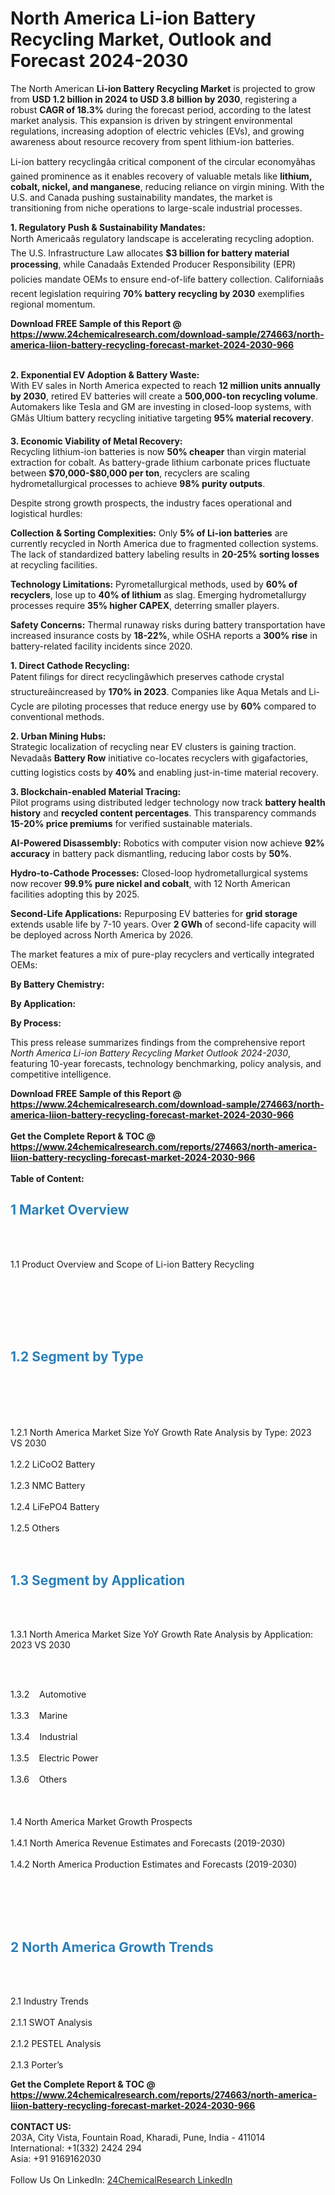 <h1>North America Li-ion Battery Recycling Market, Outlook and Forecast 2024-2030</h1><p>The North American <strong>Li-ion Battery Recycling Market</strong> is projected to grow from <strong>USD 1.2 billion in 2024 to USD 3.8 billion by 2030</strong>, registering a robust <strong>CAGR of 18.3%</strong> during the forecast period, according to the latest market analysis. This expansion is driven by stringent environmental regulations, increasing adoption of electric vehicles (EVs), and growing awareness about resource recovery from spent lithium-ion batteries.</p><p>Li-ion battery recyclingâa critical component of the circular economyâhas gained prominence as it enables recovery of valuable metals like <strong>lithium, cobalt, nickel, and manganese</strong>, reducing reliance on virgin mining. With the U.S. and Canada pushing sustainability mandates, the market is transitioning from niche operations to large-scale industrial processes.</p><p><strong>1. Regulatory Push &amp; Sustainability Mandates:</strong><br>
North Americaâs regulatory landscape is accelerating recycling adoption. The U.S. Infrastructure Law allocates <strong>$3 billion for battery material processing</strong>, while Canadaâs Extended Producer Responsibility (EPR) policies mandate OEMs to ensure end-of-life battery collection. Californiaâs recent legislation requiring <strong>70% battery recycling by 2030</strong> exemplifies regional momentum.</p><div><b>Download FREE Sample of this Report @ 
            <a href="https://www.24chemicalresearch.com/download-sample/274663/north-america-liion-battery-recycling-forecast-market-2024-2030-966">
            https://www.24chemicalresearch.com/download-sample/274663/north-america-liion-battery-recycling-forecast-market-2024-2030-966</a></b></div><br><p><strong>2. Exponential EV Adoption &amp; Battery Waste:</strong><br>
With EV sales in North America expected to reach <strong>12 million units annually by 2030</strong>, retired EV batteries will create a <strong>500,000-ton recycling volume</strong>. Automakers like Tesla and GM are investing in closed-loop systems, with GMâs Ultium battery recycling initiative targeting <strong>95% material recovery</strong>.</p><p><strong>3. Economic Viability of Metal Recovery:</strong><br>
Recycling lithium-ion batteries is now <strong>50% cheaper</strong> than virgin material extraction for cobalt. As battery-grade lithium carbonate prices fluctuate between <strong>$70,000-$80,000 per ton</strong>, recyclers are scaling hydrometallurgical processes to achieve <strong>98% purity outputs</strong>.</p><p>Despite strong growth prospects, the industry faces operational and logistical hurdles:</p><p><strong>Collection &amp; Sorting Complexities:</strong> Only <strong>5% of Li-ion batteries</strong> are currently recycled in North America due to fragmented collection systems. The lack of standardized battery labeling results in <strong>20-25% sorting losses</strong> at recycling facilities.</p><p><strong>Technology Limitations:</strong> Pyrometallurgical methods, used by <strong>60% of recyclers</strong>, lose up to <strong>40% of lithium</strong> as slag. Emerging hydrometallurgy processes require <strong>35% higher CAPEX</strong>, deterring smaller players.</p><p><strong>Safety Concerns:</strong> Thermal runaway risks during battery transportation have increased insurance costs by <strong>18-22%</strong>, while OSHA reports a <strong>300% rise</strong> in battery-related facility incidents since 2020.</p><p><strong>1. Direct Cathode Recycling:</strong><br>
Patent filings for direct recyclingâwhich preserves cathode crystal structureâincreased by <strong>170% in 2023</strong>. Companies like Aqua Metals and Li-Cycle are piloting processes that reduce energy use by <strong>60%</strong> compared to conventional methods.</p><p><strong>2. Urban Mining Hubs:</strong><br>
Strategic localization of recycling near EV clusters is gaining traction. Nevadaâs <strong>Battery Row</strong> initiative co-locates recyclers with gigafactories, cutting logistics costs by <strong>40%</strong> and enabling just-in-time material recovery.</p><p><strong>3. Blockchain-enabled Material Tracing:</strong><br>
Pilot programs using distributed ledger technology now track <strong>battery health history</strong> and <strong>recycled content percentages</strong>. This transparency commands <strong>15-20% price premiums</strong> for verified sustainable materials.</p><p><strong>AI-Powered Disassembly:</strong> Robotics with computer vision now achieve <strong>92% accuracy</strong> in battery pack dismantling, reducing labor costs by <strong>50%</strong>.</p><p><strong>Hydro-to-Cathode Processes:</strong> Closed-loop hydrometallurgical systems now recover <strong>99.9% pure nickel and cobalt</strong>, with 12 North American facilities adopting this by 2025.</p><p><strong>Second-Life Applications:</strong> Repurposing EV batteries for <strong>grid storage</strong> extends usable life by 7-10 years. Over <strong>2 GWh</strong> of second-life capacity will be deployed across North America by 2026.</p><p>The market features a mix of pure-play recyclers and vertically integrated OEMs:</p><p><strong>By Battery Chemistry:</strong></p><p><strong>By Application:</strong></p><p><strong>By Process:</strong></p><p>This press release summarizes findings from the comprehensive report <em>North America Li-ion Battery Recycling Market Outlook 2024-2030</em>, featuring 10-year forecasts, technology benchmarking, policy analysis, and competitive intelligence.</p><div><b>Download FREE Sample of this Report @ 
            <a href="https://www.24chemicalresearch.com/download-sample/274663/north-america-liion-battery-recycling-forecast-market-2024-2030-966">
            https://www.24chemicalresearch.com/download-sample/274663/north-america-liion-battery-recycling-forecast-market-2024-2030-966</a></b></div><br><div><b>Get the Complete Report & TOC @ 
            <a href="https://www.24chemicalresearch.com/reports/274663/north-america-liion-battery-recycling-forecast-market-2024-2030-966">
            https://www.24chemicalresearch.com/reports/274663/north-america-liion-battery-recycling-forecast-market-2024-2030-966</a></b></div><br>
            <b>Table of Content:</b><p><h2><strong><span style="color:#2980b9">1 Market Overview&nbsp;&nbsp;</span></strong> &nbsp;</h2><br />
<br />
<p>1.1 Product Overview and Scope of Li-ion Battery Recycling&nbsp;&nbsp;</p><br />
<br />
<h2>&nbsp;<br /><br />
<span style="color:#2980b9"><strong>1.2 Segment by Type&nbsp;&nbsp;</strong></span> &nbsp;</h2><br />
<br />
<p><br /><br />
1.2.1 North America Market Size YoY Growth Rate Analysis by Type: 2023 VS 2030&nbsp;&nbsp; &nbsp;<br /><br />
1.2.2 LiCoO2 Battery&nbsp;&nbsp; &nbsp;<br /><br />
1.2.3 NMC Battery<br /><br />
1.2.4 LiFePO4 Battery<br /><br />
1.2.5 Others<br /><br />
<br />
<h2><strong><span style="color:#2980b9">1.3 Segment by Application&nbsp;&nbsp; &nbsp;</span></strong></h2><br />
<br />
<p>1.3.1 North America Market Size YoY Growth Rate Analysis by Application: 2023 VS 2030&nbsp;&nbsp; &nbsp;</p><br />
<br />
<p>1.3.2&nbsp;&nbsp; &nbsp;Automotive<br /><br />
1.3.3&nbsp;&nbsp; &nbsp;Marine<br /><br />
1.3.4&nbsp;&nbsp; &nbsp;Industrial<br /><br />
1.3.5&nbsp;&nbsp; &nbsp;Electric Power<br /><br />
1.3.6&nbsp;&nbsp; &nbsp;Others<br /><br />
&nbsp;&nbsp; &nbsp;<br /><br />
1.4 North America Market Growth Prospects&nbsp;&nbsp; &nbsp;<br /><br />
1.4.1 North America Revenue Estimates and Forecasts (2019-2030)&nbsp;&nbsp; &nbsp;<br /><br />
1.4.2 North America Production Estimates and Forecasts (2019-2030)<br /><br />
&nbsp;&nbsp; &nbsp;</p><br />
<br />
<h2><strong><span style="color:#2980b9">2 North America Growth Trends&nbsp;</span></strong>&nbsp; &nbsp;</h2><br />
<br />
<p>2.1 Industry Trends&nbsp;&nbsp; &nbsp;<br /><br />
2.1.1 SWOT Analysis&nbsp;&nbsp; &nbsp;<br /><br />
2.1.2 PESTEL Analysis&nbsp;&nbsp; &nbsp;<br /><br />
2.1.3 Porter&rsquo;s</p><div><b>Get the Complete Report & TOC @ 
            <a href="https://www.24chemicalresearch.com/reports/274663/north-america-liion-battery-recycling-forecast-market-2024-2030-966">
            https://www.24chemicalresearch.com/reports/274663/north-america-liion-battery-recycling-forecast-market-2024-2030-966</a></b></div><br><b>CONTACT US:</b><br>
            203A, City Vista, Fountain Road, Kharadi, Pune, India - 411014<br>
            International: +1(332) 2424 294<br>
            Asia: +91 9169162030 <br><br>
            Follow Us On LinkedIn: <a href="https://www.linkedin.com/company/24chemicalresearch/">24ChemicalResearch LinkedIn</a>